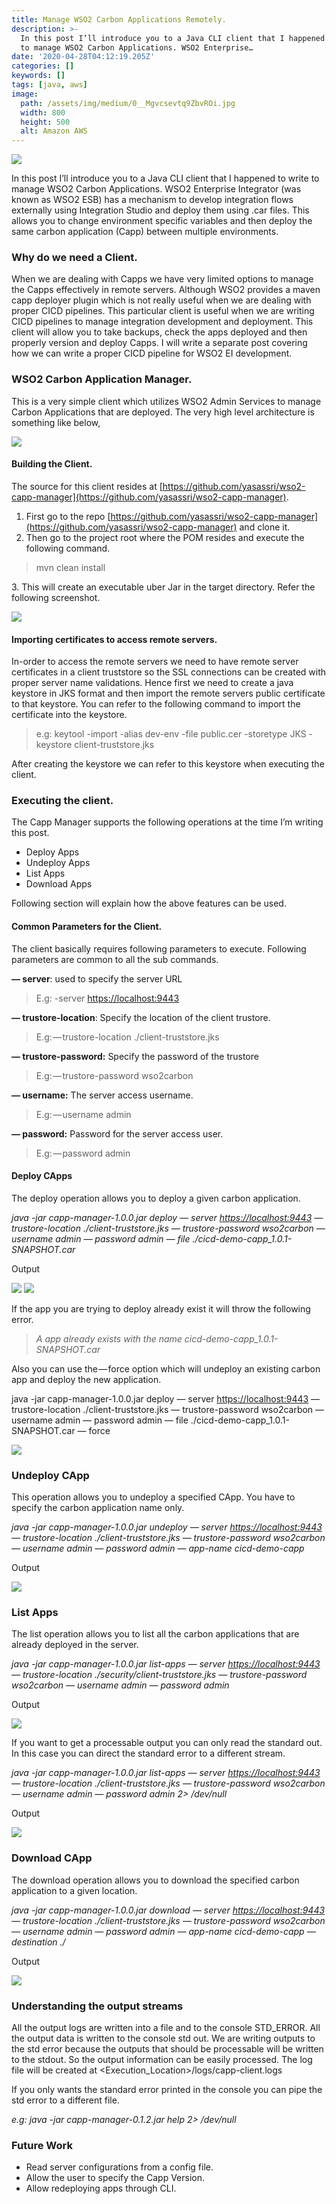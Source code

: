```yaml
---
title: Manage WSO2 Carbon Applications Remotely.
description: >-
  In this post I’ll introduce you to a Java CLI client that I happened to write
  to manage WSO2 Carbon Applications. WSO2 Enterprise…
date: '2020-04-28T04:12:19.205Z'
categories: []
keywords: []
tags: [java, aws]
image:
  path: /assets/img/medium/0__Mgvcsevtq9ZbvROi.jpg
  width: 800
  height: 500
  alt: Amazon AWS
---
```


![](/assets/img/medium/0__8O9s0QCFdnDabr__M.jpg)

In this post I’ll introduce you to a Java CLI client that I happened to write to manage WSO2 Carbon Applications. WSO2 Enterprise Integrator (was known as WSO2 ESB) has a mechanism to develop integration flows externally using Integration Studio and deploy them using .car files. This allows you to change environment specific variables and then deploy the same carbon application (Capp) between multiple environments.

### Why do we need a Client.

When we are dealing with Capps we have very limited options to manage the Capps effectively in remote servers. Although WSO2 provides a maven capp deployer plugin which is not really useful when we are dealing with proper CICD pipelines. This particular client is useful when we are writing CICD pipelines to manage integration development and deployment. This client will allow you to take backups, check the apps deployed and then properly version and deploy Capps. I will write a separate post covering how we can write a proper CICD pipeline for WSO2 EI development.

### WSO2 Carbon Application Manager.

This is a very simple client which utilizes WSO2 Admin Services to manage Carbon Applications that are deployed. The very high level architecture is something like below,

![](/assets/img/medium/0__JdmtoHy5p16DSpm9.jpg)

#### Building the Client.

The source for this client resides at [https://github.com/yasassri/wso2-capp-manager](https://github.com/yasassri/wso2-capp-manager).

1.  First go to the repo [https://github.com/yasassri/wso2-capp-manager](https://github.com/yasassri/wso2-capp-manager) and clone it.
2.  Then go to the project root where the POM resides and execute the following command.

> mvn clean install

3\. This will create an executable uber Jar in the target directory. Refer the following screenshot.

![](/assets/img/medium/0__kY7tBfAl2foTpnQb.jpg)

#### Importing certificates to access remote servers.

In-order to access the remote servers we need to have remote server certificates in a client truststore so the SSL connections can be created with proper server name validations. Hence first we need to create a java keystore in JKS format and then import the remote servers public certificate to that keystore. You can refer to the following command to import the certificate into the keystore.

> e.g: keytool -import -alias dev-env -file public.cer -storetype JKS -keystore client-truststore.jks

After creating the keystore we can refer to this keystore when executing the client.

### Executing the client.

The Capp Manager supports the following operations at the time I’m writing this post.

*   Deploy Apps
*   Undeploy Apps
*   List Apps
*   Download Apps

Following section will explain how the above features can be used.

#### Common Parameters for the Client.

The client basically requires following parameters to execute. Following parameters are common to all the sub commands.

**— server**: used to specify the server URL

> E.g: -server [https://localhost:9443](https://localhost:9443)

**— trustore-location**: Specify the location of the client trustore.

> E.g: — trustore-location ./client-truststore.jks

**— trustore-password:** Specify the password of the trustore

> E.g: — trustore-password wso2carbon

**— username:** The server access username.

> E.g: — username admin

**— password:** Password for the server access user.

> E.g: — password admin

#### Deploy CApps

The deploy operation allows you to deploy a given carbon application.

_java -jar capp-manager-1.0.0.jar deploy — server_ [_https://localhost:9443_](https://localhost:9443) _— trustore-location ./client-truststore.jks — trustore-password wso2carbon — username admin — password admin — file ./cicd-demo-capp\_1.0.1-SNAPSHOT.car_

Output

![](/assets/img/medium/0____clu4KGHpxnuQjAm.jpg)
![](/assets/img/medium/0__acxB8lRozmF4zJNr.jpg)

If the app you are trying to deploy already exist it will throw the following error.

> _A app already exists with the name cicd-demo-capp\_1.0.1-SNAPSHOT.car_

Also you can use the — force option which will undeploy an existing carbon app and deploy the new application.

java -jar capp-manager-1.0.0.jar deploy — server [https://localhost:9443](https://localhost:9443) — trustore-location ./client-truststore.jks — trustore-password wso2carbon — username admin — password admin — file ./cicd-demo-capp\_1.0.1-SNAPSHOT.car — force

![](/assets/img/medium/0__kJuXoF9GgkZ64vOO.jpg)

### Undeploy CApp

This operation allows you to undeploy a specified CApp. You have to specify the carbon application name only.

_java -jar capp-manager-1.0.0.jar undeploy — server_ [_https://localhost:9443_](https://localhost:9443) _— trustore-location ./client-truststore.jks — trustore-password wso2carbon — username admin — password admin — app-name cicd-demo-capp_

Output

![](/assets/img/medium/0__wDGolhx3L7vj7SQi.jpg)

### List Apps

The list operation allows you to list all the carbon applications that are already deployed in the server.

_java -jar capp-manager-1.0.0.jar list-apps — server_ [_https://localhost:9443_](https://localhost:9443) _— trustore-location ./security/client-truststore.jks — trustore-password wso2carbon — username admin — password admin_

Output

![](/assets/img/medium/0__5tf__jJOXR707PdaW.jpg)

If you want to get a processable output you can only read the standard out. In this case you can direct the standard error to a different stream.

_java -jar capp-manager-1.0.0.jar list-apps — server_ [_https://localhost:9443_](https://localhost:9443) _— trustore-location ./client-truststore.jks — trustore-password wso2carbon — username admin — password admin 2> /dev/null_

Output

![](/assets/img/medium/0__x0WvF1D__jp8vq5mY.jpg)

### Download CApp

The download operation allows you to download the specified carbon application to a given location.

_java -jar capp-manager-1.0.0.jar download — server_ [_https://localhost:9443_](https://localhost:9443) _— trustore-location ./client-truststore.jks — trustore-password wso2carbon — username admin — password admin — app-name cicd-demo-capp — destination ./_

Output

![](/assets/img/medium/0__qt1cQQm0o2HaulLC.jpg)

### Understanding the output streams

All the output logs are written into a file and to the console STD\_ERROR. All the output data is written to the console std out. We are writing outputs to the std error because the outputs that should be processable will be written to the stdout. So the output information can be easily processed. The log file will be created at <Execution\_Location>/logs/capp-client.logs

If you only wants the standard error printed in the console you can pipe the std error to a different file.

_e.g: java -jar capp-manager-0.1.2.jar help 2> /dev/null_

### Future Work

*   Read server configurations from a config file.
*   Allow the user to specify the Capp Version.
*   Allow redeploying apps through CLI.